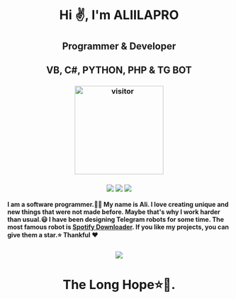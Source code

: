 <h1 align="center">Hi ✌, I'm ALIILAPRO</h1>
<h2 align="center">Programmer & Developer</h2>
<h2 align="center">VB, C#, PYTHON, PHP & TG BOT</h3>
<h3 align="center">
  <a href="https://t.me/aliilapro"><img src="https://profile-counter.glitch.me/aliilapro/count.svg" alt="visitor" width="200"></a>
</h3>

<h3 align="center">
<a href="https://www.youtube.com/channel/UCsq5dmDDFD02d6JF2UdtMow"><img src="https://img.shields.io/website?color=red&down_message=Channel&label=YouTUbe&logo=youtube&logoColor=red&style=for-the-badge&up_message=Channel&url=https%3A%2F%2Fwww.youtube.com%2Fchannel%2FUCsq5dmDDFD02d6JF2UdtMow"></a>
<a href="https://t.me/aliilapro"><img src="https://img.shields.io/website?color=ff69b4&down_message=ALIILAPRO&label=Telegram&logo=telegram&style=for-the-badge&up_message=ALIILAPRO&url=https%3A%2F%2Ft.me%2FALIILAPRO"></a>
<a href="https://t.me/source_pro"><img src="https://img.shields.io/website?color=blue&down_message=Channel&label=Telegram&logo=telegram&logoColor=dark&style=for-the-badge&up_message=Channel&url=https%3A%2F%2Ft.me%2Fsource_pro"></a>
</h3> 
<p align="left"><b>I am a software programmer.👨‍💻 My name is Ali. I love creating unique and new things that were not made before. 
    Maybe that's why I work harder than usual.😃 I have been designing Telegram robots for some time. The most famous robot is <a href="https://t.me/spotdlrobot">Spotify Downloader</a>. If you like my projects, you can give them a star.⭐
Thankful ❤</b></p>
<h3 align="center">
  
<a href="aliilapro.github.io"><img src="https://github-readme-stats.vercel.app/api?username=aliilapro&hide=prs,issues,contribs&theme=highcontrast&count_private=true&show_icons=true&include_all_commits=true)](https://aliilapro.github.io"></a>
</h3> 

<h1 align="center">The Long Hope⭐🌙.</h>
